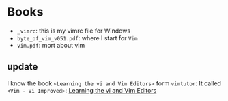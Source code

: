 Books
===

* `_vimrc`: this is my vimrc file for Windows
* `byte_of_vim_v051.pdf`: where I start for `Vim`
* `vim.pdf`: mort about vim

update
---

I know the book `<Learning the vi and Vim Editors>` form `vimtutor`:
It called `<Vim - Vi Improved>`: [Learning the vi and Vim Editors](http://iccf-holland.org/click5.html)
